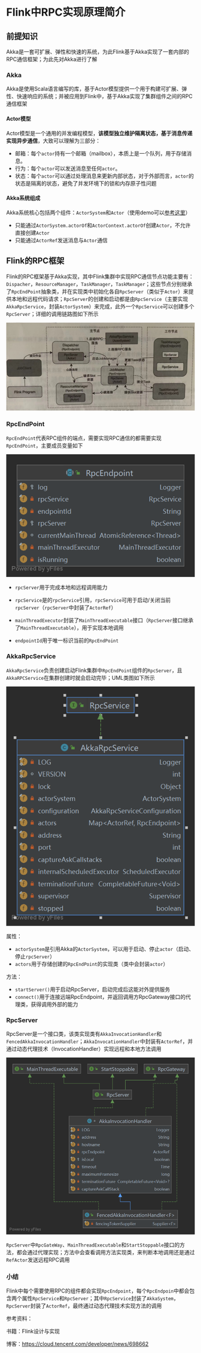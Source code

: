 # Flink中RPC实现原理简介

## 前提知识

Akka是一套可扩展、弹性和快速的系统，为此Flink基于Akka实现了一套内部的RPC通信框架；为此先对Akka进行了解

### Akka

Akka是使用Scala语言编写的库，基于Actor模型提供一个用于构建可扩展、弹性、快速响应的系统；并被应用到Flink中，基于Akka实现了集群组件之间的RPC通信框架

#### Actor模型

Actor模型是一个通用的并发编程模型，**该模型独立维护隔离状态，基于消息传递实现异步通信**，大致可以理解为三部分：

- 邮箱：每个`actor`持有一个邮箱（mailbox），本质上是一个队列，用于存储消息。
- 行为：每个`actor`可以发送消息至任何`actor`。
- 状态：每个`actor`可以通过处理消息来更新内部状态，对于外部而言，`actor`的状态是隔离的状态，避免了并发环境下的锁和内存原子性问题

#### Akka系统组成

Akka系统核心包括两个组件：`ActorSystem`和`Actor`（使用demo可以[参考这里](https://github.com/BaoPiao/blog/tree/net/akka)）

- 只能通过`ActorSystem.actorOf`和`ActorContext.actorOf`创建`Actor`，不允许直接创建`Actor`
- 只能通过`ActorRef`发送消息与`Actor`通信

## Flink的RPC框架

Flink的RPC框架基于Akka实现，其中Flink集群中实现RPC通信节点功能主要有：`Dispacher`，`ResourceManager`，`TaskManager`，`TaskManager`；这些节点分别继承了`RpcEndPoint`抽象类，并在实现类中初始化各自`RpcServer`（类似于`Actor`）来提供本地和远程代码请求；`RpcServer`的创建和启动都是由`RpcService`（主要实现`AkkaRpcService`，封装`ActorSystem`）来完成，此外一个`RpcService`可以创建多个`RpcServer`；详细的调用链路图如下所示

![调用链路图](resource/调用链路图.png)

### RpcEndPoint

`RpcEndPoint`代表RPC组件的端点，需要实现RPC通信的都需要实现`RpcEndPoint`，主要成员变量如下

![RpcEndpoint](resource/RpcEndpoint.png)

- `rpcServer`用于完成本地和远程调用能力

- `rpcService`是的`rpcService`引用，`rpcService`可用于启动/关闭当前`rpcServer`（`rpcServer`中封装了`ActorRef`）

- `mainThreadExecutor`封装了`MainThreadExecutable`接口（`RpcServer`接口继承了`MainThreadExecutable`），用于实现本地调用
- `endpointId`用于唯一标识当前的`RpcEndPoint`

### AkkaRpcService

`AkkaRpcService`负责创建启动Flink集群中`RpcEndPoint`组件的`RpcServer`，且`AkkaRPCService`在集群创建时就会启动完毕；UML类图如下所示

![AkkaRpcService](resource/AkkaRpcService.png)

属性：

- `actorSystem`是引用Akka的`ActorSystem`，可以用于启动、停止`actor`（启动、停止`rpcServer`）
- `actors`用于存储创建的`RpcEndPoint`的实现类（类中会封装`actor`）

方法：

- `startServer()`用于启动RpcServer，启动完成后这能对外提供服务
- `connect()`用于连接远端RpcEndpoint，并返回调用方RpcGateway接口的代理类，获得调用外部的能力

### RpcServer

RpcServer是一个接口类，该类实现类有`AkkaInvocationHandler`和`FencedAkkaInvocationHandler`；`AkkaInvocationHandler`中封装有`ActorRef`，并通过动态代理技术（InvocationHandler）实现远程和本地方法调用

![RpcServer](resource/RpcServer.png)

`RpcServer`中`RpcGateWay`、`MainThreadExecutable`和`StartStoppable`接口的方法，都会通过代理实现；方法中会查看调用方法实现类，来判断本地调用还是通过`RefActor`发送远程RPC调用

### 小结

Flink中每个需要使用RPC的组件都会实现`RpcEndpoint`，每个`RpcEndpoin`中都会包含两个属性`RpcService`和`RpcServer`；其中`RpcService`封装了`AkkaSystem`，`RpcServer`封装了`ActorRef`，最终通过动态代理技术实现方法的调用




参考资料：

书籍：Flink设计与实现

博客：https://cloud.tencent.com/developer/news/698662